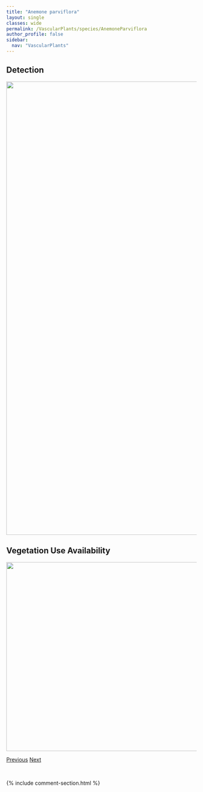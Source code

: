 ```yaml
---
title: "Anemone parviflora"
layout: single
classes: wide
permalink: /VascularPlants/species/AnemoneParviflora
author_profile: false
sidebar:
  nav: "VascularPlants"
---
```


<h2>Detection</h2>

<a href="https://drive.google.com/uc?export=view&id=1yFFmqhN29NZXRg0MEq62brr4FDjbjyfw">
<img src="https://drive.google.com/uc?export=view&id=1yFFmqhN29NZXRg0MEq62brr4FDjbjyfw" height = "1200" width = "800">
</a>


<h2>Vegetation Use Availability</h2>

<a href="https://drive.google.com/uc?export=view&id=1d0q4S9g88YQz9klon6cAytMtqX2QQghs">
<img src="https://drive.google.com/uc?export=view&id=1d0q4S9g88YQz9klon6cAytMtqX2QQghs" height = "500" width = "1000">
</a>


<a href="/DevelopmentWebsite/VascularPlants/species/AnemoneMultifida" class="pagination--pager" title="Anemone multifida">Previous</a> <a href="/DevelopmentWebsite/VascularPlants/species/AnemoneVirginiana" class="pagination--pager" title="Anemone virginiana">Next</a>

<p>&nbsp;</p>

{% include comment-section.html %}
